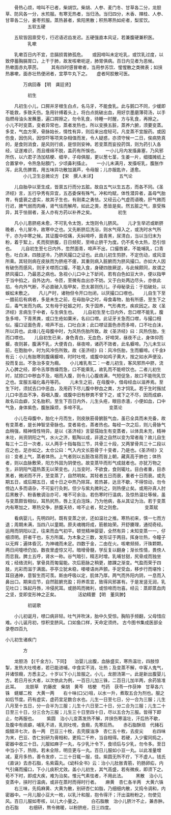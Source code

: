 <!-- { "loadSidebar": true } -->
　　骨热心烦，啼叫不已者，柴胡饮。柴胡、人参、麦门冬、甘草各二分，龙胆草、防风各一分，水煎服。有寒无热者，当归汤。当归四分，木香、辣桂、人参、甘草各二分，姜枣煎服。蒸热甚者，紫阳黑散；积热寒热如疟者，梨浆饮。
　　　　　五软五硬

　　五软皆因禀受亏，行迟语迟齿发迟。五硬强直本风证，若兼腹硬兼积医。
　　　　　乳嗽

　　乳嗽百日内不宜，恋膈损胃肺孤危。　　或因啼叫未定吃乳，或饮乳过度，以致停蓄胸膈胃口，上干于肺，故发咳嗽呃逆，肺胃俱病。百日内见者为恶候。　　热嗽面赤丸葶苈。
　　其有四时感冒嗽者，当用参苏饮、惺惺散之类微表；如挟热暴嗽，面赤壮热便闭者，宜葶牛丸下之。　　虚者阿胶散可医。

　　　　万病回春 【明　龚廷贤】

　　　　　初生

　　凡初生小儿，口腭并牙根生白点，名马牙，不能食乳。此与鹅口不同，少缓即不能救，多致夭伤。急用针缚着头上，将白点挑破出血，用好京墨磨薄荷汤，以手指燃母油头发蘸墨，遍口腭擦之，勿令乳食，待睡一时醒，方与乳食，再擦之。　　小儿不时变蒸，变者异常也，蒸者发热也，所以变换五脏，蒸养六腑，须要变蒸。多变，气血方荣，骨脉始长，情性有异，则后来出痘轻可。凡变蒸不宜服药。或因伤食，因伤风，因惊吓等项夹杂相值而发，令人疑惑，亦须守候一二日，俟病势真的，是食则消食，是风则行痰，是惊则安神。若变蒸而妄投药饵，则为药引入各经，证遂难识，而且缠绵不脱，盖药有所悞也。　　一小儿月内发搐鼻塞，乃风邪所伤，以六君子汤加桔梗、细辛，子母俱服，更以葱七茎，生姜一片，细擂摊纸上合置掌中，令热急贴顖门，少顷鼻利搐止。　　一小儿未满月，发搐呕乳，腹胀作泻，此乳伤脾胃。用五味异功散加漏芦，令母服；儿亦服匙许，遂愈。
　　　　小儿卫生总微论方 【宋　撰人未详】
　　　　　五气论

　　儿自胎孕以至生成，皆禀五行而分五脏。故自五气以生五态，而各不同。《圣济经》言，五行孕秀有异宜，五态委保有殊气。冲和均赋，体性潜异者，盖母气胎育，有盛衰之虚实，故其子生也，有刚柔之勇怯。又经云心气虚而语晚，肝气微而行迟，脾气弱而肉瘠，肾气怯而解颅，如此之类，悉皆是矣。然五脏之气，禀受殊异，其于怯弱者，圣人亦有方药以补养之矣。
　　　　　初生

　　凡小儿患脐疮未愈，不可乳令太饱，太饱则令儿脐风。　　儿才生举迟或断脐晚者，令儿冒冷，故寒中之也。又先断脐后洗浴，则水气得入之，或洗时水气所干，亦为中寒之候。其证腹中绞痛，夭糾啼呼，面青黑，尿清白，当以当归末为粉，着于絮上，炙而熨脐腹，日日频熨，至啼止脐干为度。仍不炙令太热，恐引惊也。　　儿自初生至七日内外，忽然面青，啼声不出，口撮唇紧，不能哺乳，口青色，吐白沫，四肢逆冷，乃脐风撮口之证也。此由儿初生剪脐，不定伤动，或风湿所乘。其轻则病在皮肤而为脐疮不瘥，其重则病入脏腑而为脐风撮口。亦如大人因有破伤而感风，则牙关噤而口撮，不能入食，身硬四肢厥逆，与此候颇同，故谓之脐风撮口，乃最恶之病也。急视小儿口中上下龂间，若有白色如豆大许，便以指甲于当中掐之，自外达内，令匝，至微有血出亦不妨。又于白处两边尽头，亦依此掐，令内外气断，不必直破入指甲矣，恐太甚则伤儿。子母秘录云：于掐破处，以蜈蚣末敷之。　　凡儿产时，诸物但令开口勿闭，以厌撮口口噤也。　　儿自生下至一腊前后有病者，多是未生之前，在母胎孕之时，母食毒物，胎有所感，至生下之后，毒气发而为病。又有母于妊娠之时，失于固养，气形弗充，疾疢因之。故《圣济经》言病生于中者，与生俱生也。　　儿自初生至七日内外，忽口噤不能乳，腹急多啼，下青黑粪，或口生疮如粟米，名曰口噤。此证牙关急而口噤，与撮口相似。撮口证面色青，啼声不出，口吐白沫；此口噤证面色赤而多啼，口不吐白沫，所以异也。此缘儿在母腹中时，为风热伤胎所致。故《圣济经》曰：风热伤胎，生而口噤也。　　儿自初生已来，身色青白，无血色，好啼哭，昼夜不止，身体仰而躽，夜则甚，腹满不乳，大便青白，昼夜啼，诸药不效者，此名躽啼。乃儿未生以前，在胞胎中，时为风冷伤所致。故《圣济经》曰：风冷伤胎，生而躽啼。《千金》有云：小儿有胎寒则腹痛躽啼，时时吐哯，或腹中如鸡子黄大，按之如水声便没，投而复出。不急治多变为癎。　　小儿难乳有二：一者儿初生，客风邪热中脐，流入心脾之经，即令舌厚唇燥而急，口不能乘乳，故乳而不能咂饮也。二者儿初生时，拭掠口中秽血不及，咽而入腹，则令儿心腹痞满，气短促急，故口不能吮乳饮之也。宜服五福化毒丹等药。　　儿未生之前，在母腹中，借母经血以滋养焉。至生下时，须拭去口中恶血，及用药下尽儿腹中秽血之粪，方才饲乳。若于生时揩拭儿口中恶血不净，吞咽入腹，或腹中旧有秽粪不曾下之，或下之不尽，因而成癖，故名曰血癖，又名胎积。至生下百日内外，儿生头疮，眼目赤濇，小便如血，口中气急，身体紫色，腹胀躁烦，多啼不乳。
　　　　　变蒸论

　　小儿在母腹中，胎化十月而生，则皮肤筋骨腑脏气血，虽已全具而未充备，故有变蒸者，是长神智坚骨脉也。变者易也，蒸者热也。每经一次之后，则儿骨脉气血稍强，精神情性特异。是以《圣济经》言婴孺始生有变蒸者，以体具未充，精神未壮，尚资阴阳之气，水火之济，甄陶以成，非道之自然以变为常者哉？故儿自生每三十二日一次者，以人两手十指每指三节，共骨三十段，又两掌骨共三十二段以应之也，足亦如之。太仓公曰：气入内文长筋骨于十变者，乃是也。《圣济经》又曰：变者上气，蒸者体热。上气者则以五脏改易而皆上朝，藏真高于肺也；体热者，则以血脉敷荣，阳方外固为阴使也。故变蒸毕而形气成就者也。亦犹万物之生，非阴阳气蕴热蒸无以荣变也。儿当变时，不欲食，食则辄吐。目白者重，目赤黑者，微闭而不开，至变蒸了，自然明矣。其轻者五日而衰，重者十日而衰。或先期五日，或后期五日，或十日之中热乃除耳。若热甚，达旦不歇，不得惊动，勿令傍边人多而语杂，不可妄行灸刺，但少与紫丸微利之，则热便止矣。或用孙真人肘后黑散子、粉香散调治亦可，唯不可余治。若伤寒时行温病，及惊热温壮等候，虽与变蒸颇皆相似，耳热尻热，唇上无白泡珠，乃为他病，各从其证为治。若于变蒸内有寒加之，寒热交争，脐腹夭矫，啼不止者，熨之则愈。
　　　　　变蒸赋

　　看病婴儿，先明四时。既有变蒸之状，还如温壮之推。寒热初来，慎一七而方退；周期未满，当四八以童期。原夫魂魄将成，筋骸始荣。开舒腠理，通彻奇经。运用而阴阳以正，往来而血气初平。顿觉精神婴婴，全然有异；未知变蒸一一，仔细须明。肝者干也，东方所属。为木象之三数，发形证于两目。挥身壮热，令瞳子以无辉；遍体昏沉，为神魂而未足。四数于金，二由在火。咳嗽频频，汗珠颗颗。两日间嚏喷仍加，数夜里虚惊又可。暗增骨髓，学反复以翻身；渐长性情，畏傍人而恋我。脾土五呼，肾水一称。谷气暗引，精志时增。乳哺甘甜，尻骨成而独坐戏；经络流利，掌骨具而匍匐能。次后筋脉之稍更，膝踝之渐变。气盈而荣于四肢，光彩而滋于满面。亭亭立犹未稳，喽喽语尚声颤。手足受血，移步行而堪怜；耳目通神，意智生而可羡。斯由呼吸以定，肌体乃厚。两气而外阳内阴，一息而入鼻出口。期来应节，自然脏腑充盈；将养乖宜，致得风邪甚有。于是发竖无润，乳见吐口；珠起丹唇，冷侵尻耳。或肠鸣而微利，或惊啼而勿喜。经云：蒸即蒸血肉之坚，变即变形神之正矣。
　　　　活幼精要 【明　董凤翀】

　　　　　初诞歌

　　小儿初诞月，噤口病非轻。吐气并吹沫，胎中久受惊。胸陷手频翻，父母惜应难。小儿诞月初，惊积变脐风。口如鱼口样，天命定须终。
古今图书集成医部全录卷四百九

小儿初生诸疾门

　　　　方

　　龙胆汤 【《千金方》，下同】 　治婴儿出腹，血脉盛实，寒热温壮，四肢惊掣，发热大吐哯者，若已能进哺，中食实不消，壮热；及变蒸不解，中客人鬼气，并诸惊癎，方悉主之。十岁以下小儿皆服之。小儿，龙胆汤第一。此是新出腹婴儿方。若日月长大者，以次依此为例，一百日儿加三铢，二百日儿加半两，余药皆准此耳。　　龙胆草　钓藤皮　柴胡　黄芩　桔梗　芍药　茯苓一作茯神　甘草各六铢　蜣螂二枚　大黄一两　　右十味(口父)咀，以水一升，煮取五合为剂也。服之如后节度。药有虚实，虚药宜足数合水也。儿生一日至七日，分一合为三服；儿生八月至十五日，分一合半为三服；儿生十六日至二十日，分二合为三服；儿生二十日至三十日，分三合为三服；儿生三十日至四十日，尽以五合为三服。皆得下即止，勿再服也。
　　紫圆　治小儿变蒸发热不解，并挟伤寒温壮，汗后热不歇，及腹中有痰癖，哺乳不进，乳则吐哯，食癎，先寒后热。　　赤石脂酥焙　代赭石煅醋淬七次，各一两　巴豆三十枚，去壳膜油净　杏仁五十枚，去皮尖　　右四味为末，巴豆、杏仁别研为膏相和，更捣二千杵，当自相得。若硬，入少蜜同捣之，密器中收三十日。儿服如麻子一丸，与少乳汁令下，食顷后与少乳，勿令多。至日中当小下，热除。若未全除，明旦更与一丸。百日儿服如小豆一丸。以此准量增减，夏月多热，善令发疹，二三十日辄一服，佳。紫圆无所不疗，下不虚人。钱氏《直诀》去赤石脂，名紫霜丸。《幼科全书》云：治小儿肚胀青筋，钓肠卵疝，内气引痛而撮口，下小儿痰积尤效。盖小儿初生，其气高盛，若有微疾，即须下之。苟不下时，即成大疾，难为治矣。惟元气素怯者，不用此法。
　　黑散　治小儿变蒸中，挟时行温病，或非在蒸时而得时行者。　　麻黄　杏仁各半两　大黄六铢
　　右三味，先捣麻黄、大黄为散，别研杏仁如脂，乃细细内散，又捣令调和，内密器中。一月儿服小豆大一枚，以乳汁和服，抱令得汗；汗出温粉粉之，勿使见风。百日儿服如枣核，以儿大小量之。
　　白石脂散　治小儿脐汁不止，兼赤肿。　　白石脂
　　右细研，熬令微暖，以粉脐疮，日三四度。
